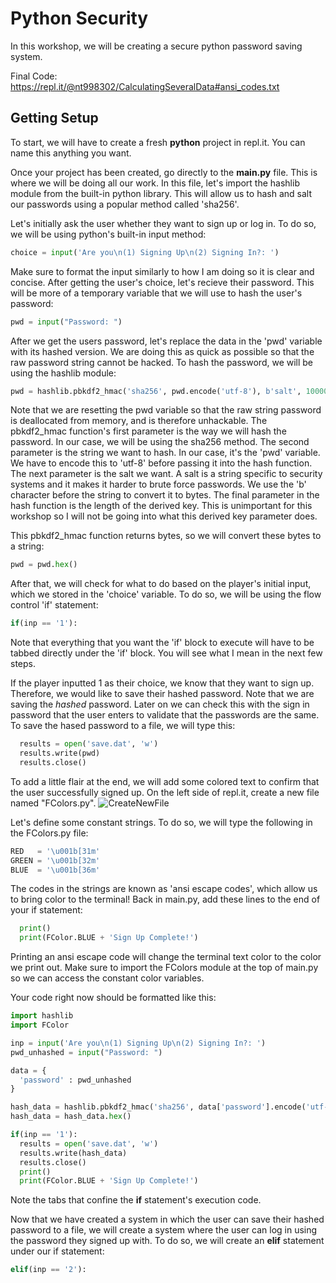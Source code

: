 # Python Security
In this workshop, we will be creating a secure python password saving system.

Final Code: https://repl.it/@nt998302/CalculatingSeveralData#ansi_codes.txt

## Getting Setup
To start, we will have to create a fresh **python** project in repl.it. You can name this anything  you want.

Once your project has been created, go directly to the **main.py** file. This is where we will be doing all our work. In this file, let's import the hashlib module from the built-in python library. This will allow us to hash and salt our passwords using a popular method called 'sha256'.

Let's initially ask the user whether they want to sign up or log in. To do so, we will be using python's built-in input method:
```py
choice = input('Are you\n(1) Signing Up\n(2) Signing In?: ')
```

Make sure to format the input similarly to how I am doing so it is clear and concise.
After getting the user's choice, let's recieve their password. This will be more of a temporary variable that we will use to hash the user's password:
```py
pwd = input("Password: ")
```

After we get the users password, let's replace the data in the 'pwd' variable with its hashed version. We are doing this as quick as possible so that the raw password string cannot be hacked.  To hash the password, we will be using the hashlib module:
```py
pwd = hashlib.pbkdf2_hmac('sha256', pwd.encode('utf-8'), b'salt', 100000)
```
Note that we are resetting the pwd variable so that the raw string password is deallocated from memory, and is therefore unhackable. The pbkdf2_hmac function's first parameter is the way we will hash the password. In our case, we will be using the sha256 method. The second parameter is the string we want to hash. In our case, it's the 'pwd' variable. We have to encode this to 'utf-8' before passing it into the hash function. The next parameter is the salt we want. A salt is a string specific to security systems and it makes it harder to brute force passwords. We use the 'b' character before the string to convert it to bytes. The final parameter in the hash function is the length of the derived key. This is unimportant for this workshop so I will not be going into what this derived key parameter does.

This pbkdf2_hmac function returns bytes, so we will convert these bytes to a string:
```py
pwd = pwd.hex()
```
After that, we will check for what to do based on the player's initial input, which we stored in the 'choice' variable. To do so, we will be using the flow control 'if' statement:
```py
if(inp == '1'):
```
Note that everything that you want the 'if' block to execute will have to be tabbed directly under the 'if' block. You will see what I mean in the next few steps.

If the player inputted 1 as their choice, we know that they want to sign up. Therefore, we would like to save their hashed password. Note that we are saving the _hashed_ password. Later on we can check this with the sign in password that the user enters to validate that the passwords are the same. To save the hased password to a file, we will type this:
```py
  results = open('save.dat', 'w')
  results.write(pwd)
  results.close()
  ```
To add a little flair at the end, we will add some colored text to confirm that the user successfully signed up. On the left side of repl.it, create a new file named "FColors.py".
![CreateNewFile](https://i.imgur.com/KV8rndQ.png)


Let's define some constant strings. To do so, we will type the following in the FColors.py file:
```py
RED   = '\u001b[31m'
GREEN = '\u001b[32m'
BLUE  = '\u001b[36m'
```
The codes in the strings are known as 'ansi escape codes', which allow us to bring color to the terminal! Back in main.py, add these lines to the end of your if statement:
```py
  print()
  print(FColor.BLUE + 'Sign Up Complete!')
```
Printing an ansi escape code will change the terminal text color to the color we print out. Make sure to import the FColors module at the top of main.py so we can access the constant color variables.

Your code right now should be formatted like this:
```py
import hashlib
import FColor

inp = input('Are you\n(1) Signing Up\n(2) Signing In?: ')
pwd_unhashed = input("Password: ")

data = {
  'password' : pwd_unhashed
}

hash_data = hashlib.pbkdf2_hmac('sha256', data['password'].encode('utf-8'), b'salt', 100000)
hash_data = hash_data.hex()

if(inp == '1'):
  results = open('save.dat', 'w')
  results.write(hash_data)
  results.close()
  print()
  print(FColor.BLUE + 'Sign Up Complete!')
```
Note the tabs that confine the **if** statement's execution code.


Now that we have created a system in which the user can save their hashed password to a file, we will create a system where the user can log in using the password they signed up with. To do so, we will create an **elif** statement under our if statement:
```py
elif(inp == '2'):
```
